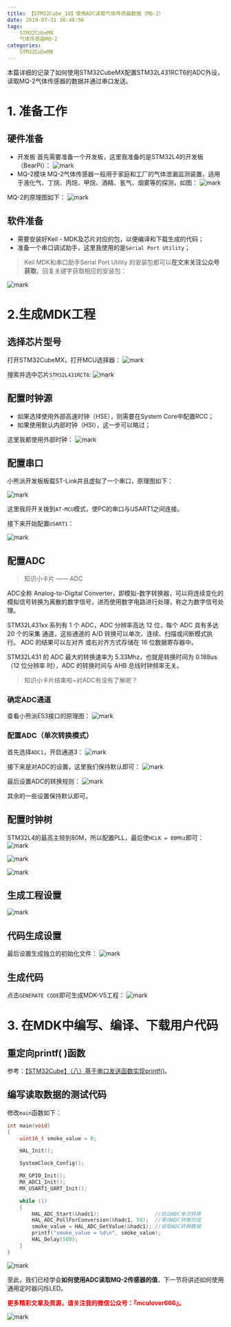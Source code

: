 ```yaml
---
title: 【STM32Cube_10】使用ADC读取气体传感器数据（MQ-2）
date: 2019-07-31 16:48:56
tags:
    STM32CubeMX
    气体传感器MQ-2
categories:
    STM32CubeMX
---
```


本篇详细的记录了如何使用STM32CubeMX配置STM32L431RCT6的ADC外设，读取MQ-2气体传感器的数据并通过串口发送。
<!--more-->

# 1. 准备工作
## 硬件准备
- 开发板
首先需要准备一个开发板，这里我准备的是STM32L4的开发板（BearPi）：
![mark](http://mculover666.cn/image/20190806/9uiPTi5odYSj.png?imageslim)
- MQ-2模块
MQ-2气体传感器一般用于家庭和工厂的气体泄漏监测装置，适用于液化气、丁烷、丙烷、甲烷、酒精、氢气、烟雾等的探测，如图：
![mark](http://mculover666.cn/image/20190806/DYWw34Cxn6Jl.png?imageslim)

MQ-2的原理图如下：
![mark](http://mculover666.cn/image/20190806/39fP6PTeK7OD.png?imageslim)

## 软件准备
- 需要安装好Keil - MDK及芯片对应的包，以便编译和下载生成的代码；
- 准备一个串口调试助手，这里我使用的是`Serial Port Utility`；

>Keil MDK和串口助手Serial Port Utility 的安装包都可以**在文末关注公众号获取**，回复关键字获取相应的安装包：

![mark](http://mculover666.cn/image/20190814/gubaOwmETp1w.png?imageslim)

# 2.生成MDK工程
## 选择芯片型号
打开STM32CubeMX，打开MCU选择器：
![mark](http://mculover666.cn/image/20190806/gBP6glmUSH80.png?imageslim)

搜索并选中芯片`STM32L431RCT6`:
![mark](http://mculover666.cn/image/20190806/gnyHwdl53uVD.png?imageslim)

## 配置时钟源
- 如果选择使用外部高速时钟（HSE），则需要在System Core中配置RCC；
- 如果使用默认内部时钟（HSI），这一步可以略过；

这里我都使用外部时钟：
![mark](http://mculover666.cn/image/20190806/k593lGGb5tlW.png?imageslim)

## 配置串口
小熊派开发板板载ST-Link并且虚拟了一个串口，原理图如下：

![mark](http://mculover666.cn/image/20190814/IwyXONVefPx9.png?imageslim)

这里我将开关拨到`AT-MCU`模式，使PC的串口与USART1之间连接。

接下来开始配置`USART1`：

![mark](http://mculover666.cn/image/20190814/nLMRMYtmzghl.png?imageslim)


## 配置ADC

>知识小卡片 —— ADC

ADC全称 Analog-to-Digital Converter，即模拟-数字转换器，可以将连续变化的模拟信号转换为离散的数字信号，进而使用数字电路进行处理，称之为数字信号处理。

STM32L431xx 系列有 1 个 ADC，ADC 分辨率高达 12 位，每个 ADC 具有多达 20 个的采集
通道，这些通道的 A/D 转换可以单次、连续、扫描或间断模式执行。 ADC 的结果可以左对齐
或右对齐方式存储在 16 位数据寄存器中。

STM32L431 的 ADC 最大的转换速率为 5.33Mhz，也就是转换时间为 0.188us（12 位分辨率
时），ADC 的转换时间与 AHB 总线时钟频率无关。

>知识小卡片结束啦~对ADC有没有了解呢？

### 确定ADC通道
查看小熊派E53接口的原理图：
![mark](http://mculover666.cn/image/20190806/whMjICDhBLkz.png?imageslim)

### 配置ADC（单次转换模式）
首先选择`ADC1`，开启通道3：
![mark](http://mculover666.cn/image/20190806/4W3UD4FP2vfB.png?imageslim)

接下来是对ADC的设置，这里我们保持默认即可：
![mark](http://mculover666.cn/image/20190806/y1bnlxAf4IOd.png?imageslim)

最后设置ADC的转换规则：
![mark](http://mculover666.cn/image/20190806/TnzK4JjLXoeD.png?imageslim)

其余的一些设置保持默认即可。

## 配置时钟树
STM32L4的最高主频到80M，所以配置PLL，最后使`HCLK = 80Mhz`即可：
![mark](http://mculover666.cn/image/20190806/1TQg7frjRpVr.png?imageslim)

![mark](http://mculover666.cn/image/20190808/EVKCwrQNEWcl.png?imageslim)

![mark](http://mculover666.cn/image/20190806/Dje8nuTMdpQY.png?imageslim)


## 生成工程设置
![mark](http://mculover666.cn/image/20190806/0siSY6f3zQJV.png?imageslim)

## 代码生成设置
最后设置生成独立的初始化文件：
![mark](http://mculover666.cn/image/20190806/T6WvSK6Dfpts.png?imageslim)

## 生成代码
点击`GENERATE CODE`即可生成MDK-V5工程：
![mark](http://mculover666.cn/image/20190806/s0jGhLBWW6Cm.png?imageslim)

# 3. 在MDK中编写、编译、下载用户代码
## 重定向printf( )函数
参考：[【STM32Cube】（八）基于串口发送函数实现printf()](https://blog.csdn.net/Mculover666/article/details/95975461)。


## 编写读取数据的测试代码
修改`main`函数如下：
```c
int main(void)
{
	uint16_t smoke_value = 0;

    HAL_Init();

    SystemClock_Config();

    MX_GPIO_Init();
    MX_ADC1_Init();
    MX_USART1_UART_Init();

    while (1)
    {
        HAL_ADC_Start(&hadc1);	                //启动ADC单次转换
        HAL_ADC_PollForConversion(&hadc1, 50);	//等待ADC转换完成
        smoke_value = HAL_ADC_GetValue(&hadc1); //读取ADC转换数据
        printf("smoke_value = %d\n", smoke_value);
        HAL_Delay(500);
    }
}
```
![mark](http://mculover666.cn/image/20190806/6jtuYrH0Mdot.png?imageslim)

至此，我们已经学会**如何使用ADC读取MQ-2传感器的值**，下一节将讲述如何使用通用定时器闪烁LED。

**<font color="#FF0000">更多精彩文章及资源，请关注我的微信公众号：『mculover666』。</font>**

![mark](http://mculover666.cn/image/20190814/NQqt1eRxrl1K.png?imageslim)

